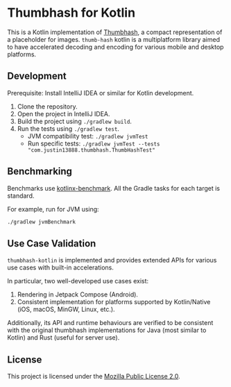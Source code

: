 # Thumbhash for Kotlin

This is a Kotlin implementation of [Thumbhash](https://github.com/evanw/thumbhash), a compact representation of a placeholder for images. `thumb-hash` kotlin is a multiplatform library aimed to have accelerated decoding and encoding for various mobile and desktop platforms.

## Development

Prerequisite: Install IntelliJ IDEA or similar for Kotlin development.

1. Clone the repository.
2. Open the project in IntelliJ IDEA.
3. Build the project using `./gradlew build`.
4. Run the tests using `./gradlew test`.
    - JVM compatibility test: `./gradlew jvmTest`
    - Run specific tests: `./gradlew jvmTest --tests "com.justin13888.thumbhash.ThumbHashTest"`

## Benchmarking

Benchmarks use [kotlinx-benchmark](https://github.com/Kotlin/kotlinx-benchmark). All the Gradle tasks for each target is standard.

For example, run for JVM using:

```bash
./gradlew jvmBenchmark
```

[//]: # (TODO: Document all the other targets for convenience)

## Use Case Validation

`thumbhash-kotlin` is implemented and provides extended APIs for various use cases with built-in accelerations.

In particular, two well-developed use cases exist:

1. Rendering in Jetpack Compose (Android).
2. Consistent implementation for platforms supported by Kotlin/Native (iOS, macOS, MinGW, Linux, etc.).

Additionally, its API and runtime behaviours are verified to be consistent with the original thumbhash implementations for Java (most similar to Kotlin) and Rust (useful for server use).

## License

This project is licensed under the [Mozilla Public License 2.0](https://www.mozilla.org/en-US/MPL/2.0/).
